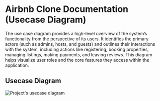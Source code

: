 # Airbnb Clone Documentation (Usecase Diagram)
The use case diagram provides a high-level overview of the system’s functionality from the perspective of its users. It identifies the primary actors (such as admins, hosts, and guests) and outlines their interactions with the system, including actions like registering, booking properties, managing listings, making payments, and leaving reviews. This diagram helps visualize user roles and the core features they access within the application.

## Usecase Diagram
![Project's usecase diagram](Alx_Airbnb_Project_Usecase_Diagram.drawio)